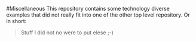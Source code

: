 #Miscellaneous
This repository contains some technology diverse examples that did not really fit into one of the other top level repository. Or in short:

> Stuff I did not no were to put elese ;-)

